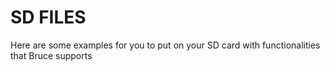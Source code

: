 # SD FILES

Here are some examples for you to put on your SD card with functionalities that Bruce supports
